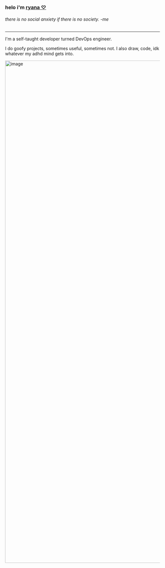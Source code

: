 
<h3>helo i'm <a href="https://cute.fm"> ryana ♡ </a></h3>
<h6>there is no social anxiety if there is no society. -me</h6>

<hr/>

I'm a self-taught developer turned DevOps engineer.

I do goofy projects, sometimes useful, sometimes not. I also draw, code, idk whatever my adhd mind gets into. 

<img width="1633" alt="image" src="https://github.com/user-attachments/assets/4a93e65e-1d85-4528-9ad2-b06bc2ae7737">

